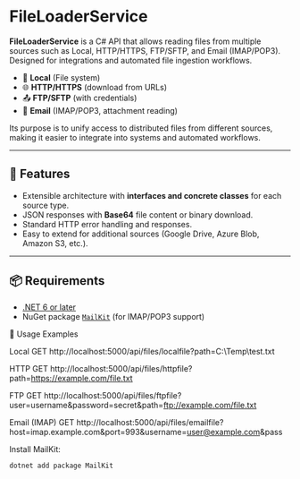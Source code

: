 # FileLoaderService

**FileLoaderService** is a C# API that allows reading files from multiple sources such as Local, HTTP/HTTPS, FTP/SFTP, and Email (IMAP/POP3). Designed for integrations and automated file ingestion workflows.

- 📂 **Local** (File system)
- 🌐 **HTTP/HTTPS** (download from URLs)
- 📤 **FTP/SFTP** (with credentials)
- 📩 **Email** (IMAP/POP3, attachment reading)

Its purpose is to unify access to distributed files from different sources, making it easier to integrate into systems and automated workflows.

---

## 🚀 Features

- Extensible architecture with **interfaces and concrete classes** for each source type.
- JSON responses with **Base64** file content or binary download.
- Standard HTTP error handling and responses.
- Easy to extend for additional sources (Google Drive, Azure Blob, Amazon S3, etc.).

---

## 📦 Requirements

- [.NET 6 or later](https://dotnet.microsoft.com/download)
- NuGet package [`MailKit`](https://www.nuget.org/packages/MailKit) (for IMAP/POP3 support)

📌 Usage Examples

Local
GET http://localhost:5000/api/files/localfile?path=C:\Temp\test.txt

HTTP
GET http://localhost:5000/api/files/httpfile?path=https://example.com/file.txt

FTP
GET http://localhost:5000/api/files/ftpfile?user=username&password=secret&path=ftp://example.com/file.txt

Email (IMAP)
GET http://localhost:5000/api/files/emailfile?host=imap.example.com&port=993&username=user@example.com&pass


Install MailKit:
```bash
dotnet add package MailKit
